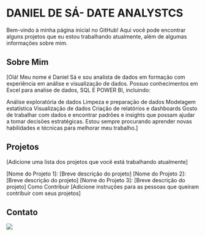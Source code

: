 # DANIEL DE SÁ- DATE ANALYSTCS

Bem-vindo à minha página inicial no GitHub!
 Aqui você pode encontrar alguns projetos que eu estou trabalhando atualmente, além de algumas informações sobre mim.

## Sobre Mim
[Olá! Meu nome é Daniel Sá e sou analista de dados em formação com experiência em análise e visualização de dados. Possuo conhecimentos em Excel para analise de dados, SQL E POWER BI, incluindo:

Análise exploratória de dados
Limpeza e preparação de dados
Modelagem estatística
Visualização de dados
Criação de relatórios e dashboards
Gosto de trabalhar com dados e encontrar padrões e insights que possam ajudar a tomar decisões estratégicas. Estou sempre procurando aprender novas habilidades e técnicas para melhorar meu trabalho.]

## Projetos
[Adicione uma lista dos projetos que você está trabalhando atualmente]

[Nome do Projeto 1]: [Breve descrição do projeto]
[Nome do Projeto 2]: [Breve descrição do projeto]
[Nome do Projeto 3]: [Breve descrição do projeto]
Como Contribuir
[Adicione instruções para as pessoas que queiram contribuir com seus projetos]

## Contato
 [<img src="https://img.shields.io/badge/linkedin-%230077B5.svg?&style=for-the-badge&logo=linkedin&logoColor=white" />](https://www.linkedin.com/in/danielrsa/)

